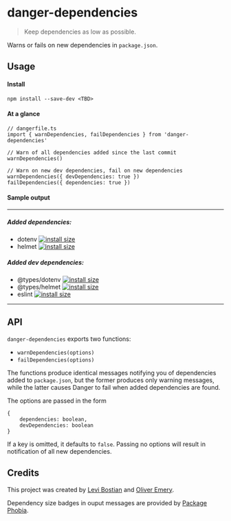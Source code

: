 # danger-dependencies

> Keep dependencies as low as possible.

Warns or fails on new dependencies in `package.json`.

## Usage

#### Install
```
npm install --save-dev <TBD>
```

#### At a glance
```
// dangerfile.ts
import { warnDependencies, failDependencies } from 'danger-dependencies'

// Warn of all dependencies added since the last commit
warnDependencies()

// Warn on new dev dependencies, fail on new dependencies
warnDependencies({ devDependencies: true })
failDependencies({ dependencies: true })
```

#### Sample output

---
##### Added dependencies:
 * dotenv [![install size](https://packagephobia.now.sh/badge?p=dotenv)](https://packagephobia.now.sh/result?p=dotenv)
 * helmet [![install size](https://packagephobia.now.sh/badge?p=helmet)](https://packagephobia.now.sh/result?p=helmet)
##### Added dev dependencies:
 * @types/dotenv [![install size](https://packagephobia.now.sh/badge?p=@types/dotenv)](https://packagephobia.now.sh/result?p=@types/dotenv)
 * @types/helmet [![install size](https://packagephobia.now.sh/badge?p=@types/helmet)](https://packagephobia.now.sh/result?p=@types/helmet)
 * eslint [![install size](https://packagephobia.now.sh/badge?p=eslint)](https://packagephobia.now.sh/result?p=eslint)
---

## API

`danger-dependencies` exports two functions:
* `warnDependencies(options)`
* `failDependencies(options)`

The functions produce identical messages notifying you of dependencies added to `package.json`, but the former produces only warning messages, while the latter causes Danger to fail when added dependencies are found.

The options are passed in the form
```
{
    dependencies: boolean,
    devDependencies: boolean
}
```
If a key is omitted, it defaults to `false`. Passing no options will result in notification of all new dependencies.

## Credits
This project was created by [Levi Bostian](https://curiosityio.com/) and [Oliver Emery](https://curiosityio.com/).

Dependency size badges in ouput messages are provided by [Package Phobia](https://packagephobia.now.sh/).
